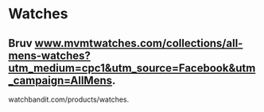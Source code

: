 # Watches
Bruv
www.mvmtwatches.com/collections/all-mens-watches?utm_medium=cpc1&utm_source=Facebook&utm_campaign=AllMens.
-
watchbandit.com/products/watches.
